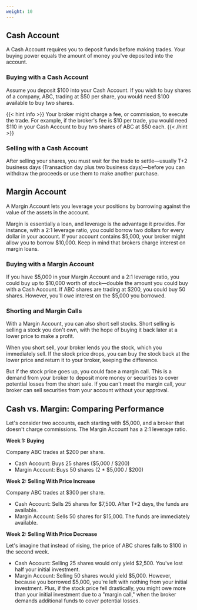 ```yaml
---
weight: 10
---
```


## Cash Account

A Cash Account requires you to deposit funds before making trades. Your buying power equals the amount of money you've deposited into the account.

### Buying with a Cash Account

Assume you deposit $100 into your Cash Account. If you wish to buy shares of a company, ABC, trading at $50 per share, you would need $100 available to buy two shares.

{{< hint info >}}
Your broker might charge a fee, or commission, to execute the trade. For example, if the broker's fee is $10 per trade, you would need $110 in your Cash Account to buy two shares of ABC at $50 each.
{{< /hint >}}

### Selling with a Cash Account

After selling your shares, you must wait for the trade to settle—usually T+2 business days (Transaction day plus two business days)—before you can withdraw the proceeds or use them to make another purchase.

## Margin Account

A Margin Account lets you leverage your positions by borrowing against the value of the assets in the account.

Margin is essentially a loan, and leverage is the advantage it provides. For instance, with a 2:1 leverage ratio, you could borrow two dollars for every dollar in your account. If your account contains $5,000, your broker might allow you to borrow $10,000. Keep in mind that brokers charge interest on margin loans.

### Buying with a Margin Account

If you have $5,000 in your Margin Account and a 2:1 leverage ratio, you could buy up to $10,000 worth of stock—double the amount you could buy with a Cash Account. If ABC shares are trading at $200, you could buy 50 shares. However, you'll owe interest on the $5,000 you borrowed.

### Shorting and Margin Calls

With a Margin Account, you can also short sell stocks. Short selling is selling a stock you don't own, with the hope of buying it back later at a lower price to make a profit. 

When you short sell, your broker lends you the stock, which you immediately sell. If the stock price drops, you can buy the stock back at the lower price and return it to your broker, keeping the difference.

But if the stock price goes up, you could face a margin call. This is a demand from your broker to deposit more money or securities to cover potential losses from the short sale. If you can't meet the margin call, your broker can sell securities from your account without your approval.

## Cash vs. Margin: Comparing Performance

Let's consider two accounts, each starting with $5,000, and a broker that doesn't charge commissions. The Margin Account has a 2:1 leverage ratio.

**Week 1: Buying**

Company ABC trades at $200 per share.

* Cash Account: Buys 25 shares ($5,000 / $200)
* Margin Account: Buys 50 shares (2 * $5,000 / $200)

**Week 2: Selling With Price Increase**

Company ABC trades at $300 per share.

* Cash Account: Sells 25 shares for $7,500. After T+2 days, the funds are available.
* Margin Account: Sells 50 shares for $15,000. The funds are immediately available.

**Week 2: Selling With Price Decrease**

Let's imagine that instead of rising, the price of ABC shares falls to $100 in the second week.

* Cash Account: Selling 25 shares would only yield $2,500. You've lost half your initial investment.
* Margin Account: Selling 50 shares would yield $5,000. However, because you borrowed $5,000, you're left with nothing from your initial investment. Plus, if the stock price fell drastically, you might owe more than your initial investment due to a "margin call," when the broker demands additional funds to cover potential losses.
